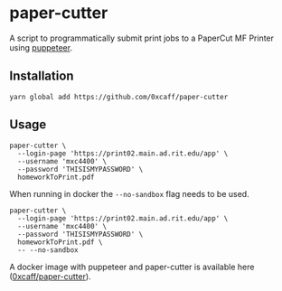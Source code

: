 # paper-cutter

A script to programmatically submit print jobs to a PaperCut MF Printer using
[puppeteer].

## Installation

    yarn global add https://github.com/0xcaff/paper-cutter

## Usage

    paper-cutter \
      --login-page 'https://print02.main.ad.rit.edu/app' \
      --username 'mxc4400' \
      --password 'THISISMYPASSWORD' \
      homeworkToPrint.pdf

When running in docker the `--no-sandbox` flag needs to be used.

    paper-cutter \
      --login-page 'https://print02.main.ad.rit.edu/app' \
      --username 'mxc4400' \
      --password 'THISISMYPASSWORD' \
      homeworkToPrint.pdf \
      -- --no-sandbox

A docker image with puppeteer and paper-cutter is available here
([0xcaff/paper-cutter][docker]).

[docker]: https://hub.docker.com/r/0xcaff/paper-cutter/
[puppeteer]: https://github.com/GoogleChrome/puppeteer
